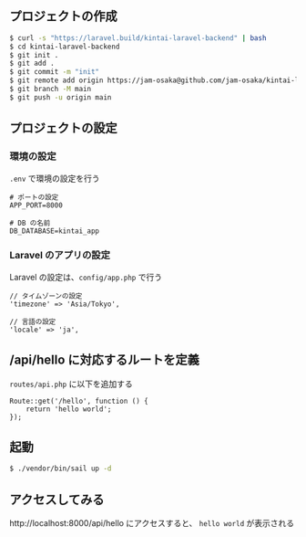 ## プロジェクトの作成

```sh
$ curl -s "https://laravel.build/kintai-laravel-backend" | bash
$ cd kintai-laravel-backend
$ git init .
$ git add .
$ git commit -m "init"
$ git remote add origin https://jam-osaka@github.com/jam-osaka/kintai-laravel-backend-sandbox.git
$ git branch -M main
$ git push -u origin main
```

## プロジェクトの設定

### 環境の設定

`.env` で環境の設定を行う

```.env
# ポートの設定
APP_PORT=8000

# DB の名前
DB_DATABASE=kintai_app
```

### Laravel のアプリの設定

Laravel の設定は、`config/app.php` で行う

```.env
// タイムゾーンの設定
'timezone' => 'Asia/Tokyo',

// 言語の設定
'locale' => 'ja',
```


## /api/hello に対応するルートを定義

`routes/api.php` に以下を追加する

```api.php
Route::get('/hello', function () {
    return 'hello world';
});
```

## 起動

```sh
$ ./vendor/bin/sail up -d
```

## アクセスしてみる

http://localhost:8000/api/hello にアクセスすると、 `hello world` が表示される

